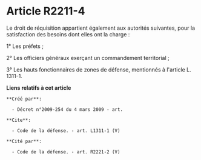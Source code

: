 # Article R2211-4

Le droit de réquisition appartient également aux autorités suivantes, pour la satisfaction des besoins dont elles ont la
charge : 

1° Les préfets ; 

2° Les officiers généraux exerçant un commandement territorial ; 

3° Les hauts fonctionnaires de zones de défense, mentionnés à l'article L. 1311-1.

**Liens relatifs à cet article**

	**Créé par**:

	  - Décret n°2009-254 du 4 mars 2009 - art.

	**Cite**:

	  - Code de la défense. - art. L1311-1 (V)

	**Cité par**:

	  - Code de la défense. - art. R2221-2 (V)
